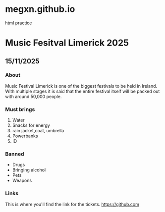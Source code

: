 # megxn.github.io
html practice

# Music Fesitval Limerick 2025
## **15/11/2025** 
### About
Music Festival Limerick is one of the biggest festivals to be held in Ireland. With multiple stages it is said that the entire festival itself will be packed out with around 50,000 people.
### Must brings
1. Water
2. Snacks for energy
3. rain jacket,coat, umbrella
4. Powerbanks
5. ID

### Banned
- Drugs
- Bringing alcohol
- Pets
- Weapons
### Links
This is where you'll find the link for the tickets.
https://github.com 
